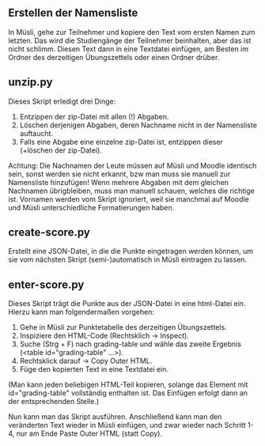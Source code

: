 ## Erstellen der Namensliste

In Müsli, gehe zur Teilnehmer und kopiere den Text vom ersten Namen zum letzten. Das wird die Studiengänge der Teilnehmer beinhalten, aber das ist nicht schlimm. Diesen Text dann in eine Textdatei einfügen, am Besten im Ordner des derzeitigen Übungszettels oder einen Ordner drüber.


## unzip.py

Dieses Skript erledigt drei Dinge:

1. Entzippen der zip-Datei mit allen (!) Abgaben.
2. Löschen derjenigen Abgaben, deren Nachname nicht in der Namensliste auftaucht.
3. Falls eine Abgabe eine einzelne zip-Datei ist, entzippen dieser (+löschen der zip-Datei).

Achtung: Die Nachnamen der Leute müssen auf Müsli und Moodle identisch sein, sonst werden sie nicht erkannt, bzw man muss sie manuell zur Namensliste hinzufügen! Wenn mehrere Abgaben mit dem gleichen Nachnamen übrigbleiben, muss man manuell schauen, welches die richtige ist. Vornamen werden vom Skript ignoriert, weil sie manchmal auf Moodle und Müsli unterschiedliche Formatierungen haben.


## create-score.py

Erstellt eine JSON-Datei, in die die Punkte eingetragen werden können, um sie vom nächsten Skript (semi-)automatisch in Müsli eintragen zu lassen.


## enter-score.py

Dieses Skript trägt die Punkte aus der JSON-Datei in eine html-Datei ein. Hierzu kann man folgendermaßen vorgehen:

1. Gehe in Müsli zur Punktetabelle des derzeitigen Übungszettels.
2. Inspiziere den HTML-Code (Rechtsklich -> Inspect).
3. Suche (Strg + F) nach grading-table und wähle das zweite Ergebnis (<table id="grading-table" ...>).
4. Rechtsklick darauf -> Copy Outer HTML.
5. Füge den kopierten Text in eine Textdatei ein.

(Man kann jeden beliebigen HTML-Teil kopieren, solange das Element mit id="grading-table" vollständig enthalten ist. Das Einfügen erfolgt dann an der entsprechenden Stelle.)

Nun kann man das Skript ausführen. Anschließend kann man den veränderten Text wieder in Müsli einfügen, und zwar wieder nach Schritt 1-4, nur am Ende Paste Outer HTML (statt Copy).